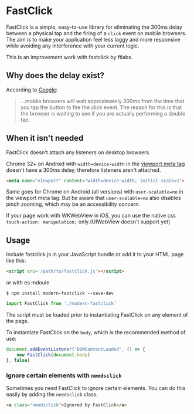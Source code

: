 # FastClick #

FastClick is a simple, easy-to-use library for eliminating the 300ms delay between a physical tap and the firing of a `click` event on mobile browsers. The aim is to make your application feel less laggy and more responsive while avoiding any interference with your current logic.

This is an improvement work with fastclick by ftlabs.

## Why does the delay exist? ##

According to [Google](https://developers.google.com/mobile/articles/fast_buttons):

> ...mobile browsers will wait approximately 300ms from the time that you tap the button to fire the click event. The reason for this is that the browser is waiting to see if you are actually performing a double tap.

## When it isn't needed ##

FastClick doesn't attach any listeners on desktop browsers.

Chrome 32+ on Android with `width=device-width` in the [viewport meta tag](https://developer.mozilla.org/en-US/docs/Mobile/Viewport_meta_tag) doesn't have a 300ms delay, therefore listeners aren't attached.

```html
<meta name="viewport" content="width=device-width, initial-scale=1">
```

Same goes for Chrome on Android (all versions) with `user-scalable=no` in the viewport meta tag. But be aware that `user-scalable=no` also disables pinch zooming, which may be an accessibility concern.

If your page work with WKWebView in iOS, you can use the native css `touch-action: manipulation;` only.(UIWebView doesn't support yet)

## Usage ##

Include fastclick.js in your JavaScript bundle or add it to your HTML page like this:

```html
<script src='/path/to/fastclick.js'></script>
```

or with es mdoule

```shell
$ npm install modern-fastclick --save-dev
```

```javascript
import FastClick from './modern-fastclick'
```

The script must be loaded prior to instantiating FastClick on any element of the page.

To instantiate FastClick on the `body`, which is the recommended method of use:

```js
document.addEventListener('DOMContentLoaded', () => {
	new FastClick(document.body)
}, false)
```

### Ignore certain elements with `needsclick` ###

Sometimes you need FastClick to ignore certain elements. You can do this easily by adding the `needsclick` class.
```html
<a class="needsclick">Ignored by FastClick</a>
```
